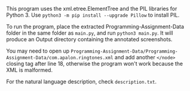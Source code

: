 This program uses the xml.etree.ElementTree and the PIL libraries for Python 3. Use `python3 -m pip install --upgrade Pillow` to install PIL. 

To run the program, place the extracted Programming-Assignment-Data folder in the same folder as `main.py`, and run `python3 main.py`. It will produce an Output directory containing the annotated screenshots.

You may need to open up `Programming-Assignment-Data/Programming-Assignment-Data/com.apalon.ringtones.xml` and add another `</node>` closing tag after line 18, otherwise the program won't work because the XML is malformed.

For the natural language description, check `description.txt`.